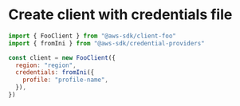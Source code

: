 # Create client with credentials file

```js
import { FooClient } from "@aws-sdk/client-foo"
import { fromIni } from "@aws-sdk/credential-providers"

const client = new FooClient({
  region: "region",
  credentials: fromIni({
    profile: "profile-name",
  }),
})
```
